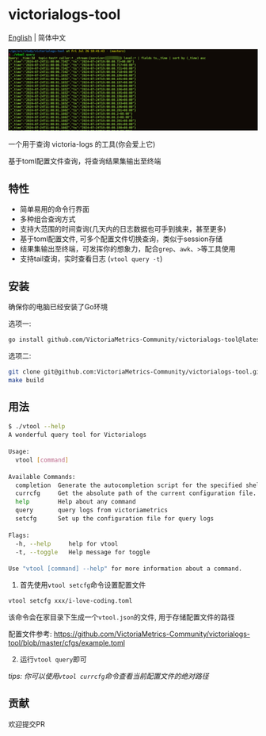 # victorialogs-tool
[English](https://github.com/VictoriaMetrics-Community/victorialogs-tool) | 简体中文

![image_01](image_01.jpg)

一个用于查询 victoria-logs 的工具(你会爱上它)

基于toml配置文件查询，将查询结果集输出至终端

## 特性

- 简单易用的命令行界面
- 多种组合查询方式
- 支持大范围的时间查询(几天内的日志数据也可手到擒来，甚至更多)
- 基于toml配置文件, 可多个配置文件切换查询，类似于session存储
- 结果集输出至终端，可发挥你的想象力，配合`grep`、`awk`、`>`等工具使用
- 支持tail查询，实时查看日志 (`vtool query -t`)

## 安装

确保你的电脑已经安装了Go环境

选项一:

```bash
go install github.com/VictoriaMetrics-Community/victorialogs-tool@latest && mv $GOPATH/bin/victorialogs-tool $GOPATH/bin/vtool
```

选项二:

```bash
git clone git@github.com:VictoriaMetrics-Community/victorialogs-tool.git
make build
```

## 用法

```bash
$ ./vtool --help
A wonderful query tool for Victorialogs

Usage:
  vtool [command]

Available Commands:
  completion  Generate the autocompletion script for the specified shell
  currcfg     Get the absolute path of the current configuration file.
  help        Help about any command
  query       query logs from victoriametrics
  setcfg      Set up the configuration file for query logs

Flags:
  -h, --help     help for vtool
  -t, --toggle   Help message for toggle

Use "vtool [command] --help" for more information about a command.
```

1. 首先使用`vtool setcfg`命令设置配置文件

```bash
vtool setcfg xxx/i-love-coding.toml
```

该命令会在家目录下生成一个`vtool.json`的文件, 用于存储配置文件的路径

配置文件参考: https://github.com/VictoriaMetrics-Community/victorialogs-tool/blob/master/cfgs/example.toml

2. 运行`vtool query`即可

*tips: 你可以使用`vtool currcfg`命令查看当前配置文件的绝对路径*

## 贡献

欢迎提交PR
